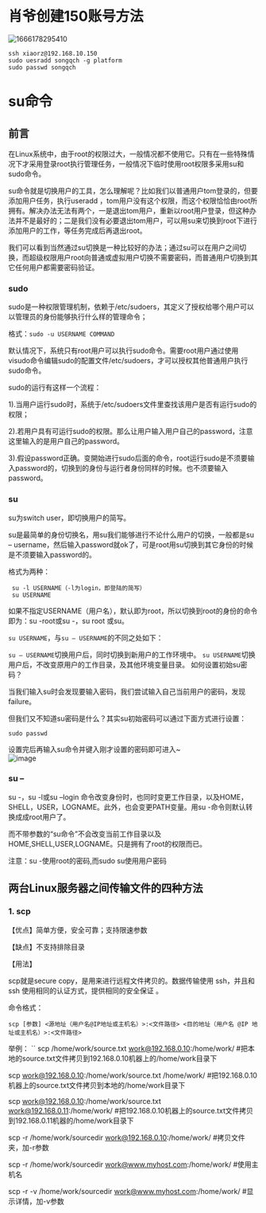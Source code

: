 # 肖爷创建150账号方法
![1666178295410](https://user-images.githubusercontent.com/63440757/196676781-a62afbc5-b424-4c87-8e6a-cb77e34f55a4.png)

```
ssh xiaorz@192.168.10.150
sudo uesradd songqch -g platform
sudo passwd songqch
```

# su命令
## 前言

在Linux系统中，由于root的权限过大，一般情况都不使用它。只有在一些特殊情况下才采用登录root执行管理任务，一般情况下临时使用root权限多采用su和sudo命令。

su命令就是切换用户的工具，怎么理解呢？比如我们以普通用户tom登录的，但要添加用户任务，执行useradd ，tom用户没有这个权限，而这个权限恰恰由root所拥有。解决办法无法有两个，一是退出tom用户，重新以root用户登录，但这种办法并不是最好的；二是我们没有必要退出tom用户，可以用su来切换到root下进行添加用户的工作，等任务完成后再退出root。

我们可以看到当然通过su切换是一种比较好的办法；通过su可以在用户之间切换，而超级权限用户root向普通或虚拟用户切换不需要密码，而普通用户切换到其它任何用户都需要密码验证。

### sudo

sudo是一种权限管理机制，依赖于/etc/sudoers，其定义了授权给哪个用户可以以管理员的身份能够执行什么样的管理命令；

格式：`sudo -u USERNAME COMMAND `

默认情况下，系统只有root用户可以执行sudo命令。需要root用户通过使用visudo命令编辑sudo的配置文件/etc/sudoers，才可以授权其他普通用户执行sudo命令。

sudo的运行有这样一个流程：

1).当用户运行sudo时，系统于/etc/sudoers文件里查找该用户是否有运行sudo的权限；

2).若用户具有可运行sudo的权限。那么让用户输入用户自己的password，注意这里输入的是用户自己的password。

3).假设password正确。变開始进行sudo后面的命令，root运行sudo是不须要输入password的，切换到的身份与运行者身份同样的时候。也不须要输入password。

### su

su为switch user，即切换用户的简写。

su是最简单的身份切换名，用su我们能够进行不论什么用户的切换，一般都是su – username，然后输入password就ok了，可是root用su切换到其它身份的时候是不须要输入password的。

格式为两种：
```
 su -l USERNAME（-l为login，即登陆的简写）
 su USERNAME
 ```

如果不指定USERNAME（用户名），默认即为root，所以切换到root的身份的命令即为：su -root或su -，su root 或su。

`su USERNAME`，与`su – USERNAME`的不同之处如下：

`su – USERNAME`切换用户后，同时切换到新用户的工作环境中。
`su USERNAME`切换用户后，不改变原用户的工作目录，及其他环境变量目录。
如何设置初始su密码？ 

当我们输入su时会发现要输入密码，我们尝试输入自己当前用户的密码，发现failure。

但我们又不知道su密码是什么？其实su初始密码可以通过下面方式进行设置：
```
sudo passwd
```

设置完后再输入su命令并键入刚才设置的密码即可进入~  
![image](https://user-images.githubusercontent.com/63440757/196681535-409b7857-b9ee-4c28-b0fd-1cd5840104c7.png)


### su –

su -，su -l或su –login 命令改变身份时，也同时变更工作目录，以及HOME，SHELL，USER，LOGNAME。此外，也会变更PATH变量。用su -命令则默认转换成成root用户了。

而不带参数的“su命令”不会改变当前工作目录以及HOME,SHELL,USER,LOGNAME。只是拥有了root的权限而已。

注意：su -使用root的密码,而sudo su使用用户密码


## 两台Linux服务器之间传输文件的四种方法
### 1. scp
【优点】简单方便，安全可靠；支持限速参数

【缺点】不支持排除目录

【用法】

scp就是secure copy，是用来进行远程文件拷贝的。数据传输使用 ssh，并且和ssh 使用相同的认证方式，提供相同的安全保证 。

命令格式：
```
scp [参数] <源地址（用户名@IP地址或主机名）>:<文件路径> <目的地址（用户名 @IP 地址或主机名）>:<文件路径>
```
举例：
``
scp /home/work/source.txt work@192.168.0.10:/home/work/ #把本地的source.txt文件拷贝到192.168.0.10机器上的/home/work目录下

scp work@192.168.0.10:/home/work/source.txt /home/work/ #把192.168.0.10机器上的source.txt文件拷贝到本地的/home/work目录下

scp work@192.168.0.10:/home/work/source.txt work@192.168.0.11:/home/work/ #把192.168.0.10机器上的source.txt文件拷贝到192.168.0.11机器的/home/work目录下

scp -r /home/work/sourcedir work@192.168.0.10:/home/work/ #拷贝文件夹，加-r参数

scp -r /home/work/sourcedir work@www.myhost.com:/home/work/ #使用主机名

scp -r -v /home/work/sourcedir work@www.myhost.com:/home/work/ #显示详情，加-v参数
```
